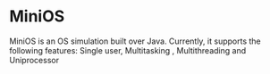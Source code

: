MiniOS
======

MiniOS is an OS simulation built over Java. Currently, it supports the following features: Single user, Multitasking , Multithreading and Uniprocessor
